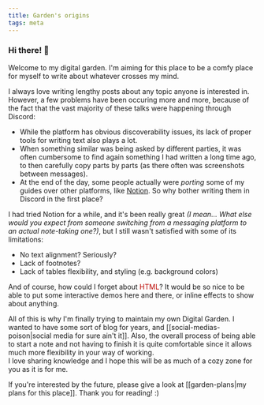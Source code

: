 ```yaml
---
title: Garden's origins
tags: meta
---
```


### Hi there! 👋
Welcome to my digital garden. I'm aiming for this place to be a comfy place for myself to write about whatever crosses my mind.

I always love writing lengthy posts about any topic anyone is interested in. However, a few problems have been occuring more and more, because of the fact that the vast majority of these talks were happening through Discord:
- While the platform has obvious discoverability issues, its lack of proper tools for writing text also plays a lot.
- When something similar was being asked by different parties, it was often cumbersome to find again something I had written a long time ago, to then carefully copy parts by parts (as there often was screenshots between messages).
- At the end of the day, some people actually were *porting* some of my guides over other platforms, like [Notion](https://www.notion.so/product). So why bother writing them in Discord in the first place?

I had tried Notion for a while, and it's been really great *(I mean... What else would you expect from someone switching from a messaging platform to an actual note-taking one?)*, but I still wasn't satisfied with some of its limitations:
- No text alignment? Seriously?
- Lack of footnotes?
- Lack of tables flexibility, and styling (e.g. background colors)

<style>
@keyframes rainbow {
    0% {color: #b00;}
    9% {color: #b70;}
    18% {color: #bb0;}
    27% {color: #7b0;}
    35% {color: #0b0;}
    45% {color: #0b7;}
    54% {color: #0bb;}
    63% {color: #07b;}
    72% {color: #00b;}
    81% {color: #70b;}
    90% {color: #b0b;}
    100% {color: #b07;}
}
span.rainbow {
	animation: rainbow 15s infinite linear;
	display: inline-block;
}
</style>
And of course, how could I forget about <span class="rainbow">HTML</span>? It would be so nice to be able to put some interactive demos here and there, or inline effects to show about anything.

All of this is why I'm finally trying to maintain my own Digital Garden. I wanted to have some sort of blog for years, and [[social-medias-poison|social media for sure ain't it]]. Also, the overall process of being able to start a note and not having to finish it is quite comfortable since it allows much more flexibility in your way of working.  
I love sharing knowledge and I hope this will be as much of a cozy zone for you as it is for me.

If you're interested by the future, please give a look at [[garden-plans|my plans for this place]]. Thank you for reading! :)